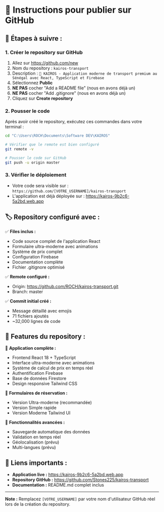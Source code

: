 # 📝 Instructions pour publier sur GitHub

## 🎯 Étapes à suivre :

### 1. Créer le repository sur GitHub
1. Allez sur https://github.com/new
2. Nom du repository : `kairos-transport`
3. Description : `🚗 KAIROS - Application moderne de transport premium au Sénégal avec React, TypeScript et Firebase`
4. Sélectionnez **Public**
5. **NE PAS** cocher "Add a README file" (nous en avons déjà un)
6. **NE PAS** cocher "Add .gitignore" (nous en avons déjà un)
7. Cliquez sur **Create repository**

### 2. Pousser le code
Après avoir créé le repository, exécutez ces commandes dans votre terminal :

```bash
cd "C:\Users\ROCH\Documents\Software DEV\KAIROS"

# Vérifier que le remote est bien configuré
git remote -v

# Pousser le code sur GitHub
git push -u origin master
```

### 3. Vérifier le déploiement
- Votre code sera visible sur : `https://github.com/[VOTRE_USERNAME]/kairos-transport`
- L'application est déjà déployée sur : https://kairos-9b2c6-5a2bd.web.app

## 🏷️ Repository configuré avec :

✅ **Files inclus :**
- Code source complet de l'application React
- Formulaire ultra-moderne avec animations
- Système de prix complet
- Configuration Firebase
- Documentation complète
- Fichier .gitignore optimisé

✅ **Remote configuré :**
- Origin: https://github.com/ROCH/kairos-transport.git
- Branch: master

✅ **Commit initial créé :**
- Message détaillé avec emojis
- 71 fichiers ajoutés
- ~32,000 lignes de code

## 🎨 Features du repository :

🚀 **Application complète :**
- Frontend React 18 + TypeScript
- Interface ultra-moderne avec animations
- Système de calcul de prix en temps réel
- Authentification Firebase
- Base de données Firestore
- Design responsive Tailwind CSS

📱 **Formulaires de réservation :**
- Version Ultra-moderne (recommandée)
- Version Simple rapide
- Version Moderne Tailwind UI

🌟 **Fonctionnalités avancées :**
- Sauvegarde automatique des données
- Validation en temps réel
- Géolocalisation (prévu)
- Multi-langues (prévu)

## 🔗 Liens importants :

- **Application live :** https://kairos-9b2c6-5a2bd.web.app
- **Repository GitHub :** https://github.com/Stones225/kairos-transport
- **Documentation :** README.md complet inclus

---

**Note :** Remplacez `[VOTRE_USERNAME]` par votre nom d'utilisateur GitHub réel lors de la création du repository.